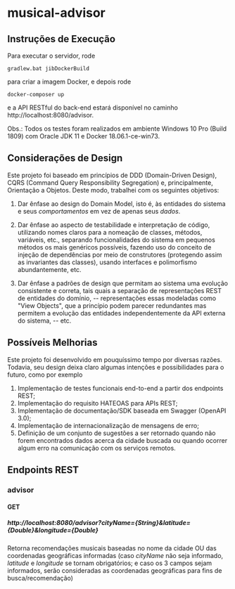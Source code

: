 # musical-advisor

## Instruções de Execução

Para executar o servidor, rode

```
gradlew.bat jibDockerBuild
```
para criar a imagem Docker, e depois rode

```
docker-composer up
```
e a API RESTful do back-end estará disponível no caminho http://localhost:8080/advisor.
  
Obs.: Todos os testes foram realizados em ambiente Windows 10 Pro (Build 1809) com Oracle JDK 11 e Docker 18.06.1-ce-win73.

## Considerações de Design

Este projeto foi baseado em princípios de DDD (Domain-Driven Design), CQRS (Command Query Responsibility Segregation) e, principalmente, Orientação a Objetos. Deste modo, trabalhei com os seguintes objetivos:

1. Dar ênfase ao design do Domain Model, isto é, às entidades do sistema e seus *comportamentos* em vez de apenas seus *dados*.

2. Dar ênfase ao aspecto de testabilidade e interpretação de código, utilizando nomes claros para a nomeação de classes, métodos, variáveis, etc., separando funcionalidades do sistema em pequenos métodos os mais genéricos possíveis, fazendo uso do conceito de injeção de dependências por meio de construtores (protegendo assim as invariantes das classes), usando interfaces e polimorfismo abundantemente, etc.

3. Dar ênfase a padrões de design que permitam ao sistema uma evolução consistente e correta, tais quais a separação de representações REST de entidades do domínio, -- representações essas modeladas como "View Objects", que a princípio podem parecer redundantes mas permitem a evolução das entidades independentemente da API externa do sistema, -- etc.

## Possíveis Melhorias

Este projeto foi desenvolvido em pouquíssimo tempo por diversas razões. Todavia, seu design deixa claro algumas intenções e possibilidades para o futuro, como por exemplo

1. Implementação de testes funcionais end-to-end a partir dos endpoints REST;
2. Implementação do requisito HATEOAS para APIs REST;
3. Implementação de documentação/SDK baseada em Swagger (OpenAPI 3.0);
4. Implementação de internacionalização de mensagens de erro;
5. Definição de um conjunto de sugestões a ser retornado quando não forem encontrados dados acerca da cidade buscada ou quando ocorrer algum erro na comunicação com os serviços remotos.


## Endpoints REST

### advisor

#### GET
##### http://localhost:8080/advisor?cityName={String}&latitude={Double}&longitude={Double}

Retorna recomendações musicais baseadas no nome da cidade OU das coordenadas geográficas informadas (caso *cityName* não seja informado, *latitude* e *longitude* se tornam obrigatórios; e caso os 3 campos sejam informados, serão consideradas as coordenadas geográficas para fins de busca/recomendação)
